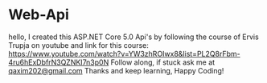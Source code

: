 # Web-Api
hello,
I created this ASP.NET Core 5.0 Api's by following the course of Ervis Trupja on youtube and  link for this course:
https://www.youtube.com/watch?v=YW3zhROIwx8&list=PL2Q8rFbm-4ru6hExDbfrN3QZNKI7n3p0N
Follow along, if stuck ask me at qaxim202@gmail.com
Thanks and keep learning, Happy Coding!
